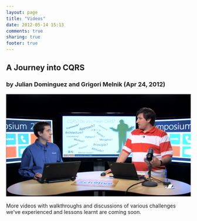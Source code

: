 ```yaml
---
layout: page
title: "Videos"
date: 2012-05-14 15:13
comments: true
sharing: true
footer: true
---
```


## A Journey into CQRS
### by Julian Dominguez and Grigori Melnik (Apr 24, 2012)

<p>
<a href="http://channel9.msdn.com/Events/Patterns-Practices-Symposium-Online/Patterns-Practices-Symposium-Online-2012/A-Journey-into-CQRS" alt="Go to Channel9 to view the video"><img src="/images/videos/A_Journey_into_CQRS_GMelnik_JDominguez_2012-04-24.png" alt="A Journey into CQRS talk by Grigori Melnik & Julian Dominguez at Microsoft patterns & practices global online symposium 2012"/></a>
</p>


More videos with walkthroughs and discussions of various challenges we've experienced and lessons learnt are coming soon.

